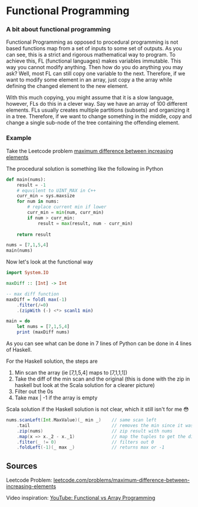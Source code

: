 # Functional Programming

### A bit about functional programming

Functional Programming as opposed to procedural programming is not based functions map from a set of inputs to some set of outputs. As you can see, this is a strict and rigorous mathematical way to program. To achieve this, FL (functional languages) makes variables immutable. This way you cannot modify anything. Then how do you do anything you may ask? Well, most FL can still copy one variable to the next. Therefore, if we want to modify some element in an array, just copy a the array while defining the changed element to the new element.

With this much copying, you might assume that it is a slow language, however, FLs do this in a clever way. Say we have an array of 100 different elements. FLs usually creates multiple partitions (subsets) and organizing it in a tree. Therefore, if we want to change something in the middle, copy and change a single sub-node of the tree containing the offending element.



### Example

Take the Leetcode problem [maximum difference between increasing elements](https://leetcode.com/problems/maximum-difference-between-increasing-elements/)

The procedural solution is something like the following in Python

```python
def main(nums):
    result = -1
    # equvilent to UINT_MAX in C++
    curr_min = sys.maxsize
    for num in nums:
        # replace current min if lower
        curr_min = min(num, curr_min)
        if num > curr_min:
            result = max(result, num - curr_min)
    
    return result

nums = [7,1,5,4]
main(nums)
```

Now let's look at the functional way

```haskell
import System.IO

maxDiff :: [Int] -> Int

-- max diff function
maxDiff = foldl max(-1)
    .filter(/=0)
    .(zipWith (-) <*> scanl1 min)

main = do
    let nums = [7,1,5,4]
    print (maxDiff nums)
```

As you can see what can be done in 7 lines of Python can be done in 4 lines of Haskell. 

For the Haskell solution, the steps are

1. Min scan the array (ie [7,1,5,4] maps to [7,1,1,1])
2. Take the diff of the min scan and the original (this is done with the zip in haskell but look at the Scala solution for a clearer picture)
3. Filter out the 0s
4. Take max | -1 if the array is empty

Scala solution if the Haskell solution is not clear, which it still isn't for me 😳

```scala
nums.scanLeft(Int.MaxValue)(_ min _) 	// same scan left
	.tail								// removes the min since it was added in the scanLeft
	.zip(nums)							// zip result with nums
	.map(x => x._2 - x._1)				// map the tuples to get the diff (lamba func is just the diff)
	.filter(_ != 0)						// filters out 0
	.foldLeft(-1)(_ max _)				// returns max or -1
```



## Sources

Leetcode Problem: [leetcode.com/problems/maximum-difference-between-increasing-elements](https://leetcode.com/problems/maximum-difference-between-increasing-elements/)

Video inspiration: [YouTube: Functional vs Array Programming](https://www.youtube.com/watch?v=UogkQ67d0nY)

